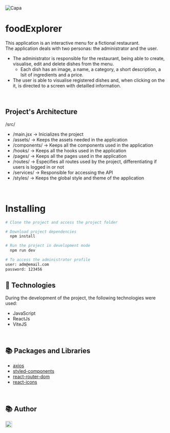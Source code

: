 ![Capa](https://user-images.githubusercontent.com/62303172/221061091-01f0f6c5-e590-4a6b-a416-ba261bf104ad.png)

# foodExplorer
This application is an interactive menu for a fictional restaurant. <br>
The application deals with two personas: the administrator and the user.
* The administrator is responsible for the restaurant, being able to create, visualise, edit and delete dishes from the menu. 
    * Each dish has an image, a name, a category, a short description, a lsit of ingredients and a price.
* The user is able to visualise registered dishes and, when clicking on the it, is directed to a screen with detailled information.
<br>

## Project's Architecture
/src/ <br>

- /main.jsx -> Inicializes the project
- /assets/ -> Keeps the assets needed in the application
- /components/ -> Keeps all the components used in the application
- /hooks/ -> Keeps all the hooks used in the application
- /pages/ -> Keeps all the pages used in the application
- /routes/ -> Especifies all routes used by the project, differentiating if users is logged in or not
- /services/ -> Responsible for accessing the API
- /styles/ -> Keeps the global style and theme of the application

<br>


# Installing
```bash
# Clone the project and access the project folder

# Download project dependencies
  npm install

# Run the project in development mode
  npm run dev
```

```bash
# To access the administrator profile
user: adm@email.com
password: 123456
```

## 🚀 Technologies
During the development of the project, the following technologies were used:
* JavaScript
* ReactJs
* ViteJS

<br>

## 📚 Packages and Libraries
* [axios](https://www.npmjs.com/package/axios)
* [styled-components](https://www.npmjs.com/package/styled-components)
* [react-router-dom](https://www.npmjs.com/package/react-router-dom)
* [react-icons](https://www.npmjs.com/package/react-icons)

<br>

## 📚 Author
<a href="https://www.linkedin.com/in/dayanesallet/" target="_blank"><img align="left" src="https://raw.githubusercontent.com/yushi1007/yushi1007/main/images/linkedin.svg" alt="" width="21px"/></a>
